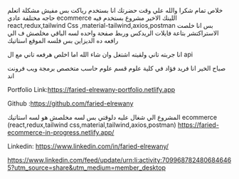خلاص تمام شكرا والله علي وقت حضرتك
انا بستخدم رياكت بس مفيش مشكلة اتعلم حاجه مختلفة عادي
ecommerce اللينك الاخير مشروع
بستخدم فيه
react,redux,tailwind Css ,material-tailwind,axios,postman
بس انا خلصت الاستراكتشر بتاعة فايلات الريدكس وربط صفحة واحده لسه الباقي مخلصش ف الي رافعه ده الديزاين بس
فلسه الموقع استاتيك

انا جربته تاني ولقيته اشتغل
وان شاء الله اما اخلص هرفعه تاني مع ال api

صباح الخير
انا فريد فؤاد في كلية علوم قسم علوم حاسب متخصص
برمجة ويب فرونت اند

Portfolio Link:https://faried-elrewany-portfolio.netlify.app

Github :https://github.com/faried-elrewany

المشروع الي شغال عليه دلوقتي
بس لسه مخلصش هو لسه استاتيك
ecommerce (react,redux,tailwind css,material,tailwind,axios,postman)
https://faried-ecommerce-in-progress.netlify.app/

Linkedin: https://www.linkedin.com/in/faried-elrewany/

https://www.linkedin.com/feed/update/urn:li:activity:7099687824806846465?utm_source=share&utm_medium=member_desktop
